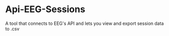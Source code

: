 # Api-EEG-Sessions
A tool that connects to EEG's API and lets you view and export session data to .csv
